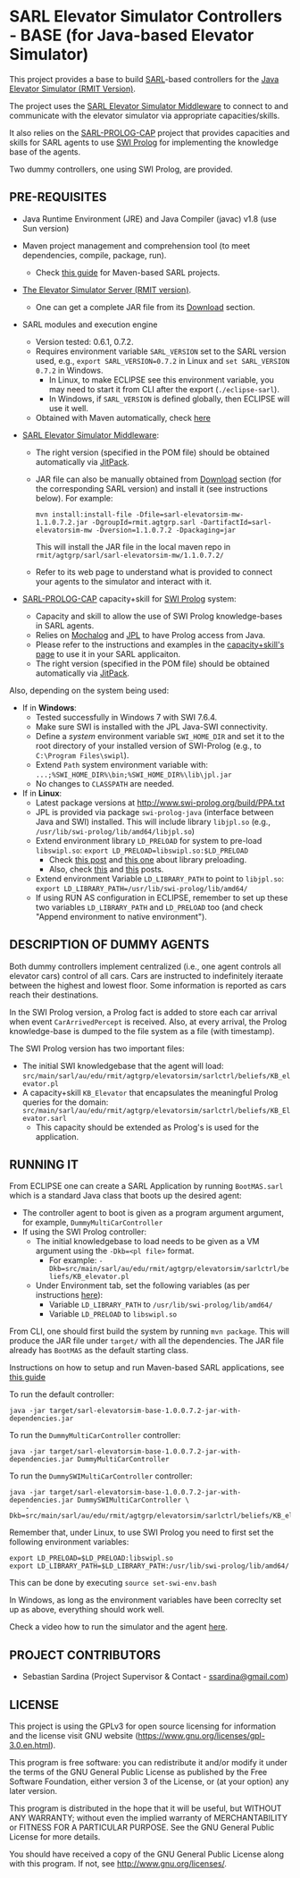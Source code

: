 # SARL Elevator Simulator Controllers - BASE (for Java-based Elevator Simulator) #

This project provides a base to build [SARL](http://www.sarl.io/)-based controllers for the [Java Elevator Simulator (RMIT Version)](https://bitbucket.org/ssardina-research/elevator-sim).

The project uses the [SARL Elevator Simulator Middleware](https://bitbucket.org/ssardina-research/sarl-elevatorsim-mw) to connect to and communicate with the elevator simulator via appropriate capacities/skills.

It also relies on the [SARL-PROLOG-CAP](https://bitbucket.org/ssardina-research/sarl-prolog-cap) project that provides capacities and skills for SARL agents to use [SWI Prolog](http://www.swi-prolog.org/) for implementing the knowledge base of the agents. 

Two dummy controllers, one using SWI Prolog, are provided.


## PRE-REQUISITES

* Java Runtime Environment (JRE) and Java Compiler (javac) v1.8 (use Sun version)
* Maven project management and comprehension tool (to meet dependencies, compile, package, run).
	* Check [this guide](https://bitbucket.org/snippets/ssardina/6eybMg/sarl-application-general-information-setup#markdown-header-running-using-maven) for Maven-based SARL projects.
* [The Elevator Simulator Server (RMIT version)](https://bitbucket.org/ssardina-research/elevator-sim).
	* One can get a complete JAR file from its [Download](https://bitbucket.org/ssardina-research/elevator-sim/downloads/) section.
* SARL modules and execution engine
	* Version tested: 0.6.1, 0.7.2.
	* Requires environment variable `SARL_VERSION` set to the SARL version used, e.g., `export SARL_VERSION=0.7.2` in Linux and `set SARL_VERSION 0.7.2` in Windows.
		* In Linux, to make ECLIPSE see this environment variable, you may need to start it from CLI after the export (`./eclipse-sarl`). 
		* In Windows, if `SARL_VERSION` is defined globally, then ECLIPSE will use it well.
	* Obtained with Maven automatically, check [here](http://mvnrepository.com/artifact/io.sarl.maven) 
* [SARL Elevator Simulator Middleware](https://bitbucket.org/ssardina-research/sarl-elevatorsim-mw):
	* The right version (specified in the POM file) should be obtained automatically via [JitPack](https://jitpack.io/#org.bitbucket.ssardina-research/sarl-elevatorsim-mw).
	* JAR file can also be manually obtained from [Download](https://bitbucket.org/ssardina-research/sarl-elevatorsim-mw/downloads/) section (for the corresponding SARL version) and install it (see instructions below). For example:

		```
		mvn install:install-file -Dfile=sarl-elevatorsim-mw-1.1.0.7.2.jar -DgroupId=rmit.agtgrp.sarl -DartifactId=sarl-elevatorsim-mw -Dversion=1.1.0.7.2 -Dpackaging=jar
		```

		This will install the JAR file in the local maven repo in `rmit/agtgrp/sarl/sarl-elevatorsim-mw/1.1.0.7.2/` 
	* Refer to its web page to understand what is provided to connect your agents to the simulator and interact with it.
	
* [SARL-PROLOG-CAP](https://bitbucket.org/ssardina-research/sarl-prolog-cap) capacity+skill for [SWI Prolog](http://www.swi-prolog.org/) system:
	* Capacity and skill to allow the use of SWI Prolog knowledge-bases in SARL agents.
	* Relies on [Mochalog](https://github.com/ssardina/mochalog) and [JPL](https://jpl7.org/) to have Prolog access from Java.
	* Please refer to the instructions and examples in the [capacity+skill's page](https://bitbucket.org/ssardina-research/sarl-prolog-cap) to use it in your SARL applicaiton.
	* The right version (specified in the POM file) should be obtained automatically via [JitPack](https://jitpack.io/#org.bitbucket.ssardina-research/sarl-prolog-cap).

Also, depending on the system being used:

* If in **Windows**:
	* Tested successfully in Windows 7 with SWI 7.6.4.
	* Make sure SWI is installed with the JPL Java-SWI connectivity.
	* Define a _system_ environment variable `SWI_HOME_DIR` and set it to the root directory of your installed version of SWI-Prolog (e.g., to `C:\Program Files\swipl`).
	* Extend `Path` system environment variable with: `...;%SWI_HOME_DIR%\bin;%SWI_HOME_DIR%\lib\jpl.jar`
	* No changes to `CLASSPATH` are needed.
* If in **Linux**:
	* Latest package versions at <http://www.swi-prolog.org/build/PPA.txt> 
	* JPL is provided via package `swi-prolog-java` (interface between Java and SWI) installed. This will include library `libjpl.so` (e.g., `/usr/lib/swi-prolog/lib/amd64/libjpl.so`)
	* Extend environment library `LD_PRELOAD` for system to pre-load `libswipl.so`: `export LD_PRELOAD=libswipl.so:$LD_PRELOAD`
		* Check [this post](https://answers.ros.org/question/132411/unable-to-load-existing-owl-in-semantic-map-editor/) and [this one](https://blog.cryptomilk.org/2014/07/21/what-is-preloading/) about library preloading.
		* Also, check [this](https://bugs.debian.org/cgi-bin/bugreport.cgi?bug=690734) and [this](https://github.com/yuce/pyswip/issues/10) posts.
	* Extend environment Variable `LD_LIBRARY_PATH`  to point to `libjpl.so`: `export LD_LIBRARY_PATH=/usr/lib/swi-prolog/lib/amd64/`
	* If using RUN AS configuration in ECLIPSE, remember to set up these two variables `LD_LIBRARY_PATH` and `LD_PRELOAD` too (and check "Append environment to native environment").


## DESCRIPTION OF DUMMY AGENTS

Both dummy controllers implement centralized (i.e., one agent controls all elevator cars) control of all cars. Cars are instructed to indefinitely iteraate between the highest and lowest floor. 
Some information is reported as cars reach their destinations. 

In the SWI Prolog version, a Prolog fact is added to store each car arrival when event `CarArrivedPercept` is received. 
Also, at every arrival, the Prolog knowledge-base is dumped to the file system as a file (with timestamp).

The SWI Prolog version has two important files:

* The initial SWI knowledgebase that the agent will load: `src/main/sarl/au/edu/rmit/agtgrp/elevatorsim/sarlctrl/beliefs/KB_elevator.pl`
* A capacity+skill `KB_Elevator` that encapsulates the meaningful Prolog queries for the domain: `src/main/sarl/au/edu/rmit/agtgrp/elevatorsim/sarlctrl/beliefs/KB_Elevator.sarl`
	* This capacity should be extended as Prolog's is used for the application. 


## RUNNING IT

From ECLIPSE one can create a SARL Application by running `BootMAS.sarl` which is a standard Java class that boots up the desired agent:

* The controller agent to boot is given as a program argument argument, for example, `DummyMultiCarController`
* If using the SWI Prolog controller:
	* The initial knowledgebase to load needs to be given as a VM argument using the `-Dkb=<pl file>` format.
		* For example: `-Dkb=src/main/sarl/au/edu/rmit/agtgrp/elevatorsim/sarlctrl/beliefs/KB_elevator.pl`
	* Under Environment tab, set the following  variables (as per instructions [here](https://bitbucket.org/snippets/ssardina/bezbBx/swi-prolog-in-sarl-agent-controllers)):
		* Variable `LD_LIBRARY_PATH` to `/usr/lib/swi-prolog/lib/amd64/`
		* Variable `LD_PRELOAD` to `libswipl.so`
		
From CLI, one should first build the system by running `mvn package`. 
This will produce the JAR file under `target/` with all the dependencies.
The JAR file already has `BootMAS` as the default starting class. 

Instructions on how to setup and run Maven-based SARL applications, see [this guide](https://bitbucket.org/snippets/ssardina/6eybMg/sarl-application-general-information-setup#markdown-header-running-using-maven)

To run the default controller:

```
java -jar target/sarl-elevatorsim-base-1.0.0.7.2-jar-with-dependencies.jar
```


To run the `DummyMultiCarController` controller:

	java -jar target/sarl-elevatorsim-base-1.0.0.7.2-jar-with-dependencies.jar DummyMultiCarController

To run the `DummySWIMultiCarController` controller:

	java -jar target/sarl-elevatorsim-base-1.0.0.7.2-jar-with-dependencies.jar DummySWIMultiCarController \
		-Dkb=src/main/sarl/au/edu/rmit/agtgrp/elevatorsim/sarlctrl/beliefs/KB_elevator.pl


Remember that, under Linux, to use SWI Prolog you need to first set the following environment variables:

	export LD_PRELOAD=$LD_PRELOAD:libswipl.so
	export LD_LIBRARY_PATH=$LD_LIBRARY_PATH:/usr/lib/swi-prolog/lib/amd64/

This can be done by executing `source set-swi-env.bash`

In Windows, as long as the environment variables have been correclty set up as above, everything should work well.

Check a video how to run the simulator and the agent [here](https://www.youtube.com/watch?v=rl7YRjPi5pc).
		
		


## PROJECT CONTRIBUTORS 

* Sebastian Sardina (Project Supervisor & Contact - ssardina@gmail.com)



## LICENSE 

This project is using the GPLv3 for open source licensing for information and the license visit GNU website (https://www.gnu.org/licenses/gpl-3.0.en.html).

This program is free software: you can redistribute it and/or modify it under the terms of the GNU General Public License as published by the Free Software Foundation, either version 3 of the License, or (at your option) any later version.

This program is distributed in the hope that it will be useful, but WITHOUT ANY WARRANTY; without even the implied warranty of
MERCHANTABILITY or FITNESS FOR A PARTICULAR PURPOSE.  See the GNU General Public License for more details.

You should have received a copy of the GNU General Public License along with this program.  If not, see <http://www.gnu.org/licenses/>.




